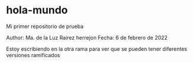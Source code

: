 # hola-mundo
Mi primer repositorio de prueba

Author: Ma. de la Luz Rairez herrejon
Fecha: 6 de febrero de 2022

Estoy escribiendo en la otra rama para ver que se pueden tener diferentes versiones ramificados
